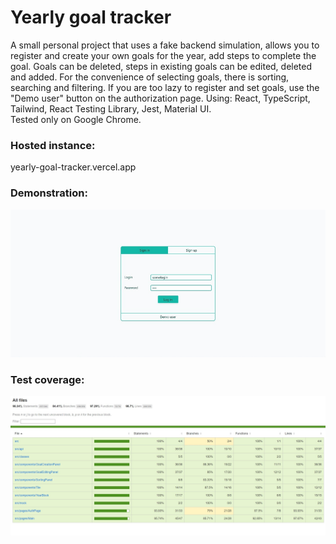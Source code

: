 # Yearly goal tracker

A small personal project that uses a fake backend simulation, allows you to register and create your own goals for the year, add steps to complete the goal. Goals can be deleted, steps in existing goals can be edited, deleted and added. For the convenience of selecting goals, there is sorting, searching and filtering.
If you are too lazy to register and set goals, use the "Demo user" button on the authorization page.
Using: React, TypeScript, Tailwind, React Testing Library, Jest, Material UI.  
Tested only on Google Chrome.

### Hosted instance:
yearly-goal-tracker.vercel.app

### Demonstration:
![demo](https://github.com/oOFaYOo/Yearly-goal-tracker/blob/main/public/demo.gif)

### Test coverage:
![coverage](https://github.com/oOFaYOo/Yearly-goal-tracker/blob/main/public/coverage.jpg)
